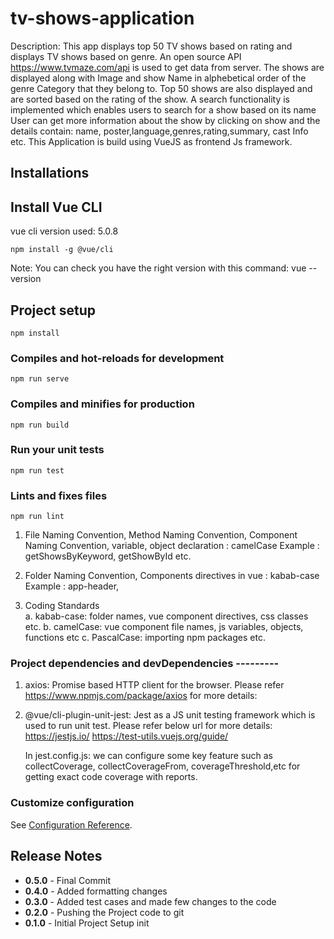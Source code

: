 # tv-shows-application

Description:
This app displays top 50 TV shows based on rating and displays TV shows based on genre. An open source API https://www.tvmaze.com/api is used to get data from server.
The shows are displayed along with Image and show Name in alphebetical order of the genre Category that they belong to. Top 50 shows are also displayed and are sorted based on the rating of the show.
A search functionality is implemented which enables users to search for a show based on its name
User can get more information about the show by clicking on show and the details contain: name, poster,language,genres,rating,summary, cast Info etc.
This Application is build using VueJS as frontend Js framework.

## Installations
## Install Vue CLI 
vue cli version used: 5.0.8

```
npm install -g @vue/cli
```
Note: You can check you have the right version with this command:
vue --version

## Project setup
```
npm install
```

### Compiles and hot-reloads for development
```
npm run serve
```

### Compiles and minifies for production
```
npm run build
```

### Run your unit tests
```
npm run test
```

### Lints and fixes files
```
npm run lint
```

1) File Naming Convention, 
   Method Naming Convention, 
   Component Naming Convention,
   variable, object declaration : camelCase
   Example : getShowsByKeyword, getShowById etc. 

2) Folder Naming Convention, Components directives in vue : kabab-case
   Example : app-header, <app-header />

3) Coding Standards  
   a. kabab-case:
      folder names, vue component directives, css classes etc.
   b. camelCase:
      vue component file names, js variables, objects, functions etc
   c. PascalCase:
      importing npm packages etc. 


### Project dependencies and devDependencies ---------
1. axios:
   Promise based HTTP client for the browser.
   Please refer https://www.npmjs.com/package/axios for more details:  

2. @vue/cli-plugin-unit-jest:
   Jest as a JS unit testing framework which is used to run unit test.
   Please refer below url for more details:
   https://jestjs.io/
   https://test-utils.vuejs.org/guide/

   In jest.config.js: we can configure some key feature such as collectCoverage, collectCoverageFrom, 
   coverageThreshold,etc for getting exact code coverage with reports.

### Customize configuration
See [Configuration Reference](https://cli.vuejs.org/config/).


## Release Notes
- **0.5.0** - Final Commit
- **0.4.0** - Added formatting changes 
- **0.3.0** - Added test cases and made few changes to the code
- **0.2.0** - Pushing the Project code to git
- **0.1.0** - Initial Project Setup init
